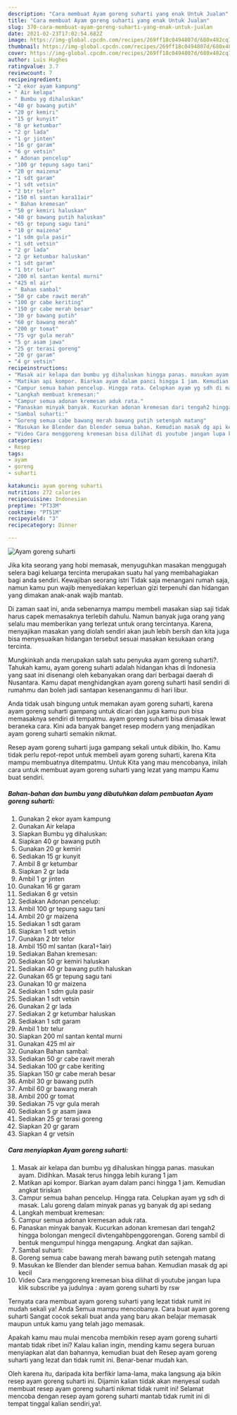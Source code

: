 ```yaml
---
description: "Cara membuat Ayam goreng suharti yang enak Untuk Jualan"
title: "Cara membuat Ayam goreng suharti yang enak Untuk Jualan"
slug: 370-cara-membuat-ayam-goreng-suharti-yang-enak-untuk-jualan
date: 2021-02-23T17:02:54.682Z
image: https://img-global.cpcdn.com/recipes/269ff18c0494807d/680x482cq70/ayam-goreng-suharti-foto-resep-utama.jpg
thumbnail: https://img-global.cpcdn.com/recipes/269ff18c0494807d/680x482cq70/ayam-goreng-suharti-foto-resep-utama.jpg
cover: https://img-global.cpcdn.com/recipes/269ff18c0494807d/680x482cq70/ayam-goreng-suharti-foto-resep-utama.jpg
author: Luis Hughes
ratingvalue: 3.7
reviewcount: 7
recipeingredient:
- "2 ekor ayam kampung"
- " Air kelapa"
- " Bumbu yg dihaluskan"
- "40 gr bawang putih"
- "20 gr kemiri"
- "15 gr kunyit"
- "8 gr ketumbar"
- "2 gr lada"
- "1 gr jinten"
- "16 gr garam"
- "6 gr vetsin"
- " Adonan pencelup"
- "100 gr tepung sagu tani"
- "20 gr maizena"
- "1 sdt garam"
- "1 sdt vetsin"
- "2 btr telor"
- "150 ml santan kara11air"
- " Bahan kremesan"
- "50 gr kemiri haluskan"
- "40 gr bawang putih haluskan"
- "65 gr tepung sagu tani"
- "10 gr maizena"
- "1 sdm gula pasir"
- "1 sdt vetsin"
- "2 gr lada"
- "2 gr ketumbar haluskan"
- "1 sdt garam"
- "1 btr telur"
- "200 ml santan kental murni"
- "425 ml air"
- " Bahan sambal"
- "50 gr cabe rawit merah"
- "100 gr cabe keriting"
- "150 gr cabe merah besar"
- "30 gr bawang putih"
- "60 gr bawang merah"
- "200 gr tomat"
- "75 vgr gula merah"
- "5 gr asam jawa"
- "25 gr terasi goreng"
- "20 gr garam"
- "4 gr vetsin"
recipeinstructions:
- "Masak air kelapa dan bumbu yg dihaluskan hingga panas. masukan ayam. Didihkan. Masak terus hingga lebih kurang 1 jam"
- "Matikan api kompor. Biarkan ayam dalam panci hingga 1 jam. Kemudian angkat tiriskan"
- "Campur semua bahan pencelup. Hingga rata. Celupkan ayam yg sdh di masak. Lalu goreng dalam minyak panas yg banyak dg api sedang"
- "Langkah membuat kremesan:"
- "Campur semua adonan kremesan aduk rata."
- "Panaskan minyak banyak. Kucurkan adonan kremesan dari tengah2 hingga bolongan mengecil divtengahbpenggorengan. Goreng sambil di bentuk mengumpul hingga mengapung. Angkat dan sajikan."
- "Sambal suharti:"
- "Goreng semua cabe bawang merah bawang putih setengah matang"
- "Masukan ke Blender dan blender semua bahan. Kemudian masak dg api kecil"
- "Video Cara menggoreng kremesan bisa dilihat di youtube jangan lupa klik subscribe ya judulnya : ayam goreng suharti by rsw"
categories:
- Resep
tags:
- ayam
- goreng
- suharti

katakunci: ayam goreng suharti 
nutrition: 272 calories
recipecuisine: Indonesian
preptime: "PT33M"
cooktime: "PT51M"
recipeyield: "3"
recipecategory: Dinner

---
```



![Ayam goreng suharti](https://img-global.cpcdn.com/recipes/269ff18c0494807d/680x482cq70/ayam-goreng-suharti-foto-resep-utama.jpg)

Jika kita seorang yang hobi memasak, menyuguhkan masakan menggugah selera bagi keluarga tercinta merupakan suatu hal yang membahagiakan bagi anda sendiri. Kewajiban seorang istri Tidak saja menangani rumah saja, namun kamu pun wajib menyediakan keperluan gizi terpenuhi dan hidangan yang dimakan anak-anak wajib mantab.

Di zaman  saat ini, anda sebenarnya mampu membeli masakan siap saji tidak harus capek memasaknya terlebih dahulu. Namun banyak juga orang yang selalu mau memberikan yang terlezat untuk orang tercintanya. Karena, menyajikan masakan yang diolah sendiri akan jauh lebih bersih dan kita juga bisa menyesuaikan hidangan tersebut sesuai masakan kesukaan orang tercinta. 



Mungkinkah anda merupakan salah satu penyuka ayam goreng suharti?. Tahukah kamu, ayam goreng suharti adalah hidangan khas di Indonesia yang saat ini disenangi oleh kebanyakan orang dari berbagai daerah di Nusantara. Kamu dapat menghidangkan ayam goreng suharti hasil sendiri di rumahmu dan boleh jadi santapan kesenanganmu di hari libur.

Anda tidak usah bingung untuk memakan ayam goreng suharti, karena ayam goreng suharti gampang untuk dicari dan juga kamu pun bisa memasaknya sendiri di tempatmu. ayam goreng suharti bisa dimasak lewat beraneka cara. Kini ada banyak banget resep modern yang menjadikan ayam goreng suharti semakin nikmat.

Resep ayam goreng suharti juga gampang sekali untuk dibikin, lho. Kamu tidak perlu repot-repot untuk membeli ayam goreng suharti, karena Kita mampu membuatnya ditempatmu. Untuk Kita yang mau mencobanya, inilah cara untuk membuat ayam goreng suharti yang lezat yang mampu Kamu buat sendiri.

<!--inarticleads1-->

##### Bahan-bahan dan bumbu yang dibutuhkan dalam pembuatan Ayam goreng suharti:

1. Gunakan 2 ekor ayam kampung
1. Gunakan  Air kelapa
1. Siapkan  Bumbu yg dihaluskan:
1. Siapkan 40 gr bawang putih
1. Gunakan 20 gr kemiri
1. Sediakan 15 gr kunyit
1. Ambil 8 gr ketumbar
1. Siapkan 2 gr lada
1. Ambil 1 gr jinten
1. Gunakan 16 gr garam
1. Sediakan 6 gr vetsin
1. Sediakan  Adonan pencelup:
1. Ambil 100 gr tepung sagu tani
1. Ambil 20 gr maizena
1. Sediakan 1 sdt garam
1. Siapkan 1 sdt vetsin
1. Gunakan 2 btr telor
1. Ambil 150 ml santan (kara1÷1air)
1. Sediakan  Bahan kremesan:
1. Sediakan 50 gr kemiri haluskan
1. Sediakan 40 gr bawang putih haluskan
1. Gunakan 65 gr tepung sagu tani
1. Gunakan 10 gr maizena
1. Sediakan 1 sdm gula pasir
1. Sediakan 1 sdt vetsin
1. Gunakan 2 gr lada
1. Sediakan 2 gr ketumbar haluskan
1. Sediakan 1 sdt garam
1. Ambil 1 btr telur
1. Siapkan 200 ml santan kental murni
1. Gunakan 425 ml air
1. Gunakan  Bahan sambal:
1. Sediakan 50 gr cabe rawit merah
1. Sediakan 100 gr cabe keriting
1. Siapkan 150 gr cabe merah besar
1. Ambil 30 gr bawang putih
1. Ambil 60 gr bawang merah
1. Ambil 200 gr tomat
1. Sediakan 75 vgr gula merah
1. Sediakan 5 gr asam jawa
1. Sediakan 25 gr terasi goreng
1. Siapkan 20 gr garam
1. Siapkan 4 gr vetsin




<!--inarticleads2-->

##### Cara menyiapkan Ayam goreng suharti:

1. Masak air kelapa dan bumbu yg dihaluskan hingga panas. masukan ayam. Didihkan. Masak terus hingga lebih kurang 1 jam
1. Matikan api kompor. Biarkan ayam dalam panci hingga 1 jam. Kemudian angkat tiriskan
1. Campur semua bahan pencelup. Hingga rata. Celupkan ayam yg sdh di masak. Lalu goreng dalam minyak panas yg banyak dg api sedang
1. Langkah membuat kremesan:
1. Campur semua adonan kremesan aduk rata.
1. Panaskan minyak banyak. Kucurkan adonan kremesan dari tengah2 hingga bolongan mengecil divtengahbpenggorengan. Goreng sambil di bentuk mengumpul hingga mengapung. Angkat dan sajikan.
1. Sambal suharti:
1. Goreng semua cabe bawang merah bawang putih setengah matang
1. Masukan ke Blender dan blender semua bahan. Kemudian masak dg api kecil
1. Video Cara menggoreng kremesan bisa dilihat di youtube jangan lupa klik subscribe ya judulnya : ayam goreng suharti by rsw




Ternyata cara membuat ayam goreng suharti yang lezat tidak rumit ini mudah sekali ya! Anda Semua mampu mencobanya. Cara buat ayam goreng suharti Sangat cocok sekali buat anda yang baru akan belajar memasak maupun untuk kamu yang telah jago memasak.

Apakah kamu mau mulai mencoba membikin resep ayam goreng suharti mantab tidak ribet ini? Kalau kalian ingin, mending kamu segera buruan menyiapkan alat dan bahannya, kemudian buat deh Resep ayam goreng suharti yang lezat dan tidak rumit ini. Benar-benar mudah kan. 

Oleh karena itu, daripada kita berfikir lama-lama, maka langsung aja bikin resep ayam goreng suharti ini. Dijamin kalian tiidak akan menyesal sudah membuat resep ayam goreng suharti nikmat tidak rumit ini! Selamat mencoba dengan resep ayam goreng suharti mantab tidak rumit ini di tempat tinggal kalian sendiri,ya!.

